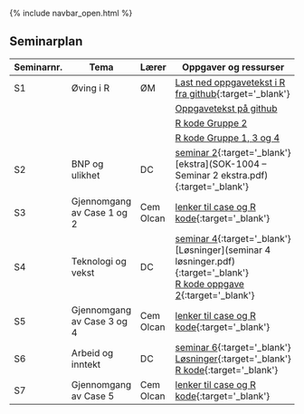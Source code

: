 {% include navbar_open.html %}
## Seminarplan

| Seminarnr. <img width=150/>   | Tema  <img width=250/>     | Lærer <img width=100/>  | Oppgaver og ressurser <img width=200/>  |
|----------------|----------------------------------------------------------------|-----------|--------------------------------------|
|  S1  |   Øving i R      | ØM     |  [Last ned oppgavetekst i R fra github](ovingsoppgaver_1.R){:target='_blank'}  |
|     |         |       | [Oppgavetekst på github](https://github.com/uit-sok-1004-h21/uit-sok-1004-h21.github.io/blob/main/ovingsoppgaver_1.R) |
|     |         |       |  [R kode Gruppe 2](https://github.com/uit-sok-1004-h21/uit-sok-1004-h21.github.io/blob/main/ovingsoppgaver_1_in_class_g2.R) |
|     |         |       |  [R kode Gruppe 1, 3 og 4](https://github.com/uit-sok-1004-h21/uit-sok-1004-h21.github.io/blob/main/ovingsoppgaver_1_in_class_g134.R) |
|  S2 |  BNP og ulikhet    | DC | [seminar 2](seminar2.md){:target='_blank'} <br> [ekstra](SOK-1004 – Seminar 2 ekstra.pdf){:target='_blank'}    |
|   S3|  Gjennomgang av Case 1 og 2    | Cem Olcan | [lenker til case og R kode](lenker_til_case_og_R_kode.md){:target='_blank'}   |
|  S4  | Teknologi og vekst    | DC | [seminar 4](seminar4.md){:target='_blank'} <br> [Løsninger](seminar 4 løsninger.pdf){:target='_blank'} <br> [R kode oppgave 2](https://github.com/uit-sok-1004-h21/uit-sok-1004-h21.github.io/blob/main/sem%204%20oppgave%202%20solution%20ladd.R){:target='_blank'}   |
| S5  |  Gjennomgang av Case 3 og 4    | Cem Olcan | [lenker til case og R kode](lenker_til_case_og_R_kode.md){:target='_blank'}    |
|  S6 |  Arbeid og inntekt   | DC | [seminar 6](seminar6.md){:target='_blank'} <br> [Løsninger](){:target='_blank'} <br> [R kode](){:target='_blank'}   |
|  S7 |  Gjennomgang av Case 5    | Cem Olcan | [lenker til case og R kode](lenker_til_case_og_R_kode.md){:target='_blank'}   |


